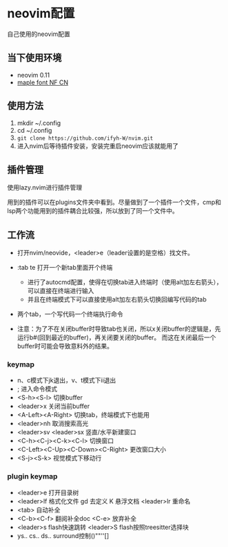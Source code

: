 # neovim配置

自己使用的neovim配置

## 当下使用环境
- neovim 0.11
- [maple font NF CN](https://github.com/ifyh-W/ifyh-Maple-Font)

## 使用方法
1. mkdir ~/.config
2. cd ~/.config
3. `git clone https://github.com/ifyh-W/nvim.git`
4. 进入nvim后等待插件安装，安装完重启neovim应该就能用了

## 插件管理

使用lazy.nvim进行插件管理

用到的插件可以在plugins文件夹中看到。尽量做到了一个插件一个文件，cmp和lsp两个功能用到的插件耦合比较强，所以放到了同一个文件中。

## 工作流

- 打开nvim/neovide，\<leader\>e（leader设置的是空格）找文件。
- :tab te 打开一个新tab里面开个终端
  - 进行了autocmd配置，使得在切换tab进入终端时（使用alt加左右箭头），可以直接在终端进行输入
  - 并且在终端模式下可以直接使用alt加左右箭头切换回编写代码的tab
- 两个tab，一个写代码一个终端执行命令

- 注意：为了不在关闭buffer时导致tab也关闭，所以<leader>x关闭buffer的逻辑是，先运行b#(回到最近的buffer)，再关闭要关闭的buffer。
而这在关闭最后一个buffer时可能会导致意料外的结果。

### keymap

- n、c模式下jk退出，v、t模式下ii退出
- ; 进入命令模式
- \<S-h\>\<S-l\> 切换buffer
- \<leader\>x 关闭当前buffer
- \<A-Left\>\<A-Right\> 切换tab，终端模式下也能用
- \<leader\>nh 取消搜索高光
- \<leader\>sv \<leader\>sx 竖直/水平新建窗口
- \<C-h\>\<C-j\>\<C-k\>\<C-l\> 切换窗口
- \<C-Left\>\<C-Up\>\<C-Down\>\<C-Right\> 更改窗口大小
- \<S-j\>\<S-k\> 视觉模式下移动行

### plugin keymap

- \<leader\>e 打开目录树
- \<leader\>lf 格式化文件 gd 去定义 K 悬浮文档 \<leader\>lr 重命名
- \<tab\> 自动补全
- \<C-b\>\<C-f\> 翻阅补全doc \<C-e\> 放弃补全
- \<leader\>s flash快速跳转 \<leader\>S flash按照treesitter选择块
- ys.. cs.. ds.. surround控制()""''[]

